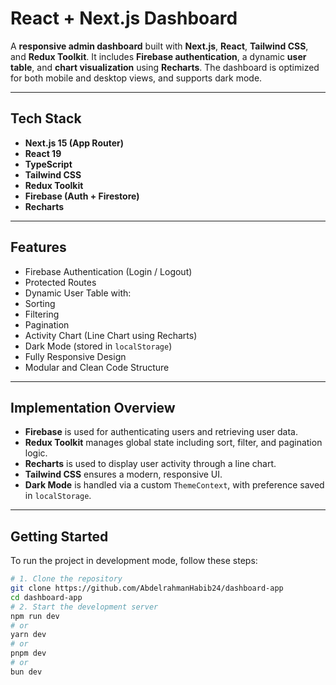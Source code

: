 #  React + Next.js Dashboard

A **responsive admin dashboard** built with **Next.js**, **React**, **Tailwind CSS**, and **Redux Toolkit**. It includes **Firebase authentication**, a dynamic **user table**, and **chart visualization** using **Recharts**. The dashboard is optimized for both mobile and desktop views, and supports dark mode.

---

##  Tech Stack

- **Next.js 15 (App Router)**
- **React 19**
- **TypeScript**
- **Tailwind CSS**
- **Redux Toolkit**
- **Firebase (Auth + Firestore)**
- **Recharts**

---

##  Features

- Firebase Authentication (Login / Logout)  
- Protected Routes  
- Dynamic User Table with:
- Sorting  
- Filtering  
- Pagination  
- Activity Chart (Line Chart using Recharts)  
- Dark Mode (stored in `localStorage`)  
- Fully Responsive Design  
- Modular and Clean Code Structure  

---

## Implementation Overview

- **Firebase** is used for authenticating users and retrieving user data.
- **Redux Toolkit** manages global state including sort, filter, and pagination logic.
- **Recharts** is used to display user activity through a line chart.
- **Tailwind CSS** ensures a modern, responsive UI.
- **Dark Mode** is handled via a custom `ThemeContext`, with preference saved in `localStorage`.

---

##  Getting Started

To run the project in development mode, follow these steps:

```bash
# 1. Clone the repository
git clone https://github.com/AbdelrahmanHabib24/dashboard-app
cd dashboard-app
# 2. Start the development server
npm run dev
# or
yarn dev
# or
pnpm dev
# or
bun dev
